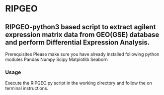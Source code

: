 # RIPGEO

## RIPGEO-python3 based script to extract agilent expression matrix data from GEO(GSE) database and perform Differential Expression Analysis. 

  Prerequisites
  Please make sure you have already installed following python modules 
    Pandas
    Numpy
    Scipy
    Matplotlib
    Seaborn
    
    
### Usage 

Execute the RIPGEO.py script in the working directory and follow the on terminal instructions.
